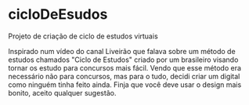 # cicloDeEsudos
Projeto de criação de ciclo de estudos virtuais 

Inspirado num vídeo do canal Liveirão que falava sobre um método de estudos chamados "Ciclo de Estudos" 
criado por um brasileiro visando tornar os estudo para concursos
mais fácil. Vendo que esse método era necessário não para concursos, mas para o tudo, decidi criar um digital 
como ninguém tinha feito ainda. 
Finja que você deve usar o design mais bonito, aceito qualquer sugestão.
